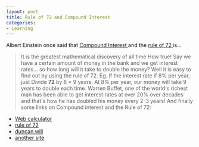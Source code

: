 ```yaml
---
layout: post
title: Rule of 72 and Compound Interest
categories:
- Learning
---
```



Albert Einstein once said that [Compound Interest ](http://en.wikipedia.org/wiki/Compound_interest)and the [rule of 72 ](http://en.wikipedia.org/wiki/Rule_of_72)is...

> It is the greatest mathematical discovery of all time
How true! Say we have a certain amount of money in the bank and we get interest rates... so how long will it take to double the money? Well it is easy to find out by using the rule of 72. Eg. If the interest rate if 8% per year, just Divide **72** by 8 = 9 years. At 8% per year, our money will take 9 years to double each time. Warren Buffet, one of the world's richest man has been able to get interest rates at over 20% over decades and that's how he has doubled his money every 2-3 years! And finally some links on Compound interest and the Rule of 72:
- [Web calculator](http://www.moneychimp.com/features/rule72.htm)
- [rule of 72](http://calclab.math.tamu.edu/~fulling/m152/interest.html)
- [duncan will](http://www.duncanwil.co.uk/rule72.html)
- [another site](http://www.willisms.com/archives/2005/03/compound_intere.html)

